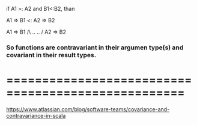 if A1 >: A2 and B1<:B2, than

A1 => B1 <: A2 => B2


A1 => B1
/\    ..
..    \/
A2 => B2


### So functions are contravariant in their argumen type(s) and covariant in their result types.





# ===================================================

https://www.atlassian.com/blog/software-teams/covariance-and-contravariance-in-scala
